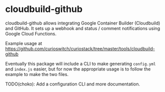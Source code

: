 # cloudbuild-github

cloudbuild-github allows integrating Google Container Builder (Cloudbuild) and GitHub. It sets up a
webhook and status / comment notifications using Google Cloud Functions.

Example usage at https://github.com/curioswitch/curiostack/tree/master/tools/cloudbuild-github

Eventually this package will include a CLI to make generating `config.yml` and `index.js` easier,
but for now the appropriate usage is to follow the example to make the two files.

TODO(choko): Add a configuration CLI and more documentation.
